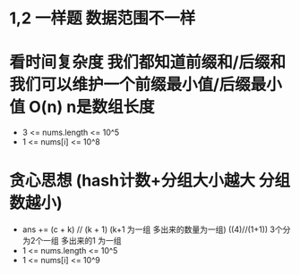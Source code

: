 # 1,2 一样题 数据范围不一样

# 看时间复杂度 我们都知道前缀和/后缀和  我们可以维护一个前缀最小值/后缀最小值 O(n) n是数组长度
- 3 <= nums.length <= 10^5
- 1 <= nums[i] <= 10^8

# 贪心思想 (hash计数+分组大小越大 分组数越小)
- ans += (c + k) // (k + 1) (k+1 为一组 多出来的数量为一组) ((4)//(1+1)) 3个分为2个一组 多出来的1 为一组
- 1 <= nums.length <= 10^5
- 1 <= nums[i] <= 10^9